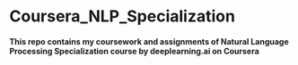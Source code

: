 # Coursera_NLP_Specialization <br/>
<h4> This repo contains my coursework and assignments of Natural Language Processing Specialization course by deeplearning.ai on Coursera</h4>
